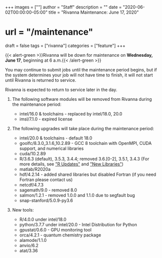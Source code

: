 +++
images = [""]
author = "Staff"
description = ""
date = "2020-06-02T00:00:00-05:00"
title = "Rivanna Maintenance: June 17, 2020"
# url = "/maintenance"
draft = false
tags = ["rivanna"]
categories = ["feature"]
+++


{{< alert-green >}}Rivanna will be down for maintenance on <strong>Wednesday, June 17</strong>, beginning at 6 a.m.{{< /alert-green >}}

You may continue to submit jobs until the maintenance period begins, but if the system determines your job will not have time to finish, it will not start until Rivanna is returned to service.
<!--more-->

Rivanna is expected to return to service later in the day.

1. The following software modules will be removed from Rivanna during the maintenance period:
    * intel/16.0 & toolchains - replaced by intel/18.0, 20.0
    * imsl/7.1.0 - expired license

1. The following upgrades will take place during the maintenance period:
    * intel/20.0 & toolchains - default 18.0
    * goolfc/8.3.0_3.1.6_10.2.89 - GCC 8 toolchain with OpenMPI, CUDA support, and numerical libraries
    * cuda/10.2.89
    * R/3.6.3 (default), 3.5.3, 3.4.4; removed 3.6.[0-2], 3.5.1, 3.4.3  (For more details, see ["R Updates"](/userinfo/r_updates) and ["New Libraries"](/userinfo/transition_new_r_libraries))
    * matlab/R2020a
    * hdf/4.2.14 - added shared libraries but disabled Fortran (if you need Fortran please contact us)
    * netcdf/4.7.3
    * sagemath/9.0 - removed 8.0
    * salmon/1.2.1 - removed 1.0.0 and 1.1.0 due to segfault bug
    * snap-stanford/5.0.9-py3.6

1. New tools:
    * R/4.0.0 under intel/18.0
    * python/3.7.7 under intel/20.0 - Intel Distribution for Python
    * gpustat/0.6.0 - GPU monitoring tool
    * orca/4.2.1 - quantum chemistry package
    * alamode/1.1.0
    * anvio/6.2
    * atat/3.36
